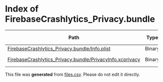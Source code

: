 # Index of FirebaseCrashlytics_Privacy.bundle

| Path | Type | Size | Format | Language | DiE Info | Notes | Hash |
| --- | --- | --- | --- | --- | --- | --- | --- |
| [FirebaseCrashlytics_Privacy.bundle/Info.plist](./FirebaseCrashlytics_Privacy.bundle/Info.plist) | Binary | 804 |  |  |  |  | c388ccc145e4b49e2d1b86eb43b79d6189e00a62f5c67b78524cddf3d7f55b29 |
| [FirebaseCrashlytics_Privacy.bundle/PrivacyInfo.xcprivacy](./FirebaseCrashlytics_Privacy.bundle/PrivacyInfo.xcprivacy) | Binary | 1383 | plain text[LF] | XML(1.0) |  |  | e9bcc6e9c7382bf506cadabe74cfd4ed155686806ba81c195a634b86aa5fcce0 |


This file was **generated** from [files.csv](../../../../../../../../../files.csv). Please do not edit it directly.
